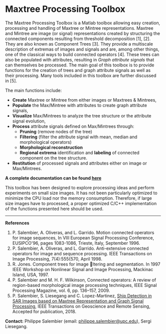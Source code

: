 
# Maxtree Processing Toolbox
The Maxtree Processing Toolbox is a Matlab toolbox allowing easy creation, processing and handling of Maxtree or Mintree representations. Maxtree and Mintree are image (or signal) representations created by structuring the connected components resulting from threshold decomposition [1], [2]. They are also known as Component Trees [3]. They provide a multiscale description of extremas of images and signals and are, among other things, one of the classical ways to build connected operators [4]. These trees can also be populated with attributes,  resulting in *Graph attribute signals* that can themselves be processed. The main goal of this toolbox is to provide functions for the creation of trees and graph attribute signals as well as their processing. Many tools included in this toolbox are further discussed in [5].

The main functions include: 

* **Create** Maxtree or Mintree from either images or Maxtrees & Mintrees,
* **Populate** the Max/Mintree with attributes to create graph attribute signals, 
* **Visualize** Max/Mintrees to analyze the tree structure or the attribute signal evolution,
* **Process** attribute signals defined on Max/Mintrees through:
  * **Pruning** (remove nodes of the tree)
  * **Filtering** (filter the attribute signal with mean, median and morphological operators)
  * **Morphological reconstruction**
  * **Regional extrema** identification and **labeling** of connected component on the tree structure. 
* **Restitution** of processed signals and attributes either on image or Max/Mintrees.

**A complete documentation can be found [here](Doc/Maxtree_Processing_Toolbox_Doc.pdf)**

This toolbox has been designed to explore processing ideas and perform experiments on small size images. It has not been particularly optimized to minimize the CPU load nor the memory consumption. Therefore, if large size images have to processed, a proper optimized C/C++ implementation of the functions presented here should be used.

----

**References**

 1. P. Salembier, A. Oliveras, and L. Garrido. Motion connected operators for image sequences, In VIII European Signal Processing Conference, EUSIPCO'96, pages 1083-1086, Trieste, Italy, September 1996.
 2. P. Salembier, A. Oliveras, and L. Garrido. Anti-extensive connected operators for image and sequence processing. IEEE Transactions on Image Processing, 7(4):555{570, April 1998.
 3. R. Jones. Component trees for image ltering and segmentation. In 1997 IEEE Workshop on Nonlinear Signal and Image Processing, Mackinac Island, USA, 1997.
 4. P. Salembier and M. H. F. Wilkinson, Connected operators: A review of region-based morphological image processing techniques, IEEE Signal Processing Magazine, vol. 6, pp. 136–157, 2009.
 5. P. Salembier, S. Liesegang and C. Lopez-Martinez, [Ship Detection in SAR Images based on Maxtree Representation and Graph Signal Processing](Doc/Ship_Detection_in_SAR_Images_based_on_Maxtree_Representation_and_Graph_Signal_Processing.pdf), IEEE Transactions on Geoscience and Remote Sensing, Accepted for publication, 2018.

**Contact:** 
Philippe Salembier (email: <philippe.salembier@upc.edu>), Sergi Liesegang.
